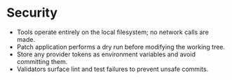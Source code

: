 # Security

- Tools operate entirely on the local filesystem; no network calls are made.
- Patch application performs a dry run before modifying the working tree.
- Store any provider tokens as environment variables and avoid committing them.
- Validators surface lint and test failures to prevent unsafe commits.
